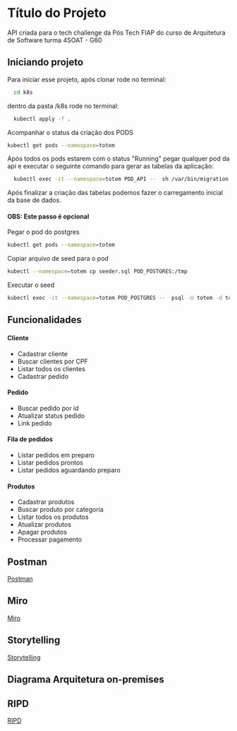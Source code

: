 # Título do Projeto

API criada para o tech challenge da Pós Tech FIAP do curso de Arquitetura de Software turma 4SOAT - G60

## Iniciando projeto

Para iniciar esse projeto, após clonar rode no terminal:

```bash
  cd k8s
```

dentro da pasta /k8s rode no terminal:

```bash
  kubectl apply -f .
```

Acompanhar o status da criação dos PODS

```bash
kubectl get pods --namespace=totem
```

Após todos os pods estarem com o status "Running" pegar qualquer pod da api e executar o seguinte comando para gerar as tabelas da aplicação:

```bash
  kubectl exec -it --namespace=totem POD_API --  sh /var/bin/migration.sh
```

Após finalizar a criação das tabelas podemos fazer o carregamento inicial da base de dados.

#### OBS: Este passo é opcional

Pegar o pod do postgres

```bash
kubectl get pods --namespace=totem
```

Copiar arquivo de seed para o pod

```bash
kubectl --namespace=totem cp seeder.sql POD_POSTGRES:/tmp
```

Executar o seed

```bash
kubectl exec -it --namespace=totem POD_POSTGRES --  psql -U totem -d totem -f /tmp/seeder.sql
```

## Funcionalidades

#### Cliente

- Cadastrar cliente
- Buscar clientes por CPF
- Listar todos os clientes
- Cadastrar pedido

#### Pedido

- Buscar pedido por id
- Atualizar status pedido
- Link pedido

#### Fila de pedidos

- Listar pedidos em preparo
- Listar pedidos prontos
- Listar pedidos aguardando preparo

#### Produtos

- Cadastrar produtos
- Buscar produto por categoria
- Listar todos os produtos
- Atualizar produtos
- Apagar produtos
- Processar pagamento

## Postman

[Postman](https://elements.getpostman.com/redirect?entityId=26331161-07de13c2-3c77-4e02-851d-1d35a173d086&entityType=collection)

## Miro

[Miro](https://miro.com/app/board/uXjVNe6pUU4=/)

## Storytelling

[Storytelling](https://docs.google.com/document/d/1UKt6QM1xacBQHZGV9gy3_L3Li5LpHbLUMzv4UTCF_Nc/edit)

## Diagrama Arquitetura on-premises

<!--- ![Diagrama Arquitetura on-premises](https://github.com/adrianolima/tech_challenge_4soat_g60/blob/main/docs/on-premises/diagrama_onpremises.png) -->

## RIPD
[RIPD](https://1drv.ms/w/c/2212ca1d71ab54c7/Ee8_H5k-tp9BkqzgWAq3uuUB4n1KSL7ab9D5Kk5LjMKqBg?e=3hskNa)


